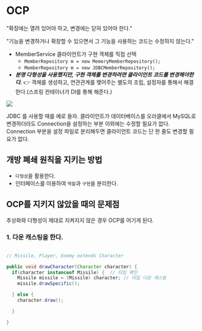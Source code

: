 # OCP

"확장에는 열려 있어야 하고, 변경에는 닫혀 있어야 한다."

"기능을 변경하거나 확장할 수 있으면서 그 기능을 사용하는 코드는 수정하지 않는다."

- MemberService 클라이언트가 구현 객체를 직접 선택
  - `MemberRepository m = new MemoryMemberRepository();`
  - `MemberRepository m = new JDBCMemberRepository();`
- **_분명 다형성을 사용했지만, 구현 객체를 변경하려면 클라이언트 코드를 변경해야한다._** 👉 객체를 생성하고, 연관관계를 맺어주는 별도의 조립, 설정자를 통해서 해결한다.(스프링 컨테이너가 DI를 통해 해준다.)


![](https://img1.daumcdn.net/thumb/R1280x0/?scode=mtistory2&fname=https%3A%2F%2Fblog.kakaocdn.net%2Fdn%2Fdqs36A%2FbtqZpfr81Sw%2FGK2ht1F6Ch87rK0FIAmIoK%2Fimg.png)

JDBC 를 사용할 때를 예로 들자. 클라이언트가 데이터베이스를 오라클에서 MySQL로 변경하더라도 Connection을 설정하는 부분 이외에는 수정할 필요가 없다. Connection 부분을 설정 파일로 분리해두면 클라이언트 코드는 단 한 줄도 변경할 필요가 없다. 

## 개방 폐쇄 원칙을 지키는 방법

- `다형성`을 활용한다.
- 인터페이스를 이용하여 `역할`과 `구현`을 분리한다.

## OCP를 지키지 않았을 때의 문제점

추상화와 다형성이 제대로 지켜지지 않은 경우 OCP를 어기게 된다.

### 1. 다운 캐스팅을 한다. 

```java

// Missile, Player, Enemy extends Character

public void drawCharacter(Character character) {
  if(character instanceof Missile) {  // 타입 확인
    Missile missile = (Missile) character; // 타입 다운 캐스팅
    missile.drawSpecific();

  } else {
    character.draw();

  }

}
```

